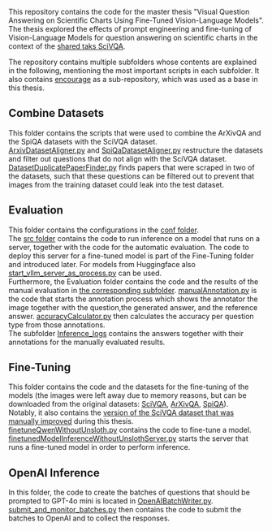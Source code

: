 This repository contains the code for the master thesis "Visual Question Answering on Scientific Charts Using Fine-Tuned Vision-Language Models".
The thesis explored the effects of prompt engineering and fine-tuning of Vision-Language Models for question answering on scientific charts in the context of the [shared taks SciVQA](https://aclanthology.org/2025.sdp-1.18/).

The repository contains multiple subfolders whose contents are explained in the following, mentioning the most important scripts in each subfolder.
It also contains [encourage](https://github.com/uhh-hcds/encourage) as a sub-repository, which was used as a base in this thesis.

## Combine Datasets
This folder contains the scripts that were used to combine the ArXivQA and the SpiQA datasets with the SciVQA dataset.  
[ArxivDatasetAligner.py](https://github.com/Flo0620/SciVQA_Repo/blob/main/Combine_Datasets/ArxivDatasetAligner.py) and [SpiQaDatasetAligner.py](https://github.com/Flo0620/SciVQA_Repo/blob/main/Combine_Datasets/SpiQaDatesetAligner.py) restructure the datasets and filter out questions that do not align with the SciVQA dataset.  
[DatasetDuplicatePaperFinder.py](https://github.com/Flo0620/SciVQA_Repo/blob/main/Combine_Datasets/DatasetDuplicatePaperFinder.py) finds papers that were scraped in two of the datasets, such that these questions can be filtered out to prevent that images from the training dataset could leak into the test dataset.  

## Evaluation
This folder contains the configurations in the [conf folder](https://github.com/Flo0620/SciVQA_Repo/tree/main/Evaluation/conf).  
The [src folder](https://github.com/Flo0620/SciVQA_Repo/tree/main/Evaluation/src) contains the code to run inference on a model that runs on a server, together with the code for the automatic evaluation.
The code to deploy this server for a fine-tuned model is part of the Fine-Tuning folder and introduced later. For models from Huggingface also [start_vllm_server_as_process.py](https://github.com/Flo0620/SciVQA_Repo/blob/main/Evaluation/start_vllm_server_as_process.py) can be used.  
Furthermore, the Evaluation folder contains the code and the results of the manual evaluation in [the corresponding subfolder](https://github.com/Flo0620/SciVQA_Repo/tree/main/Evaluation/Manual_Evaluation). [manualAnnotation.py](https://github.com/Flo0620/SciVQA_Repo/blob/main/Evaluation/Manual_Evaluation/manualAnnotation.py) is the code that starts the annotation process which shows the annotator the image together with the question,the generated answer, and the reference answer. [accuracyCalculator.py](https://github.com/Flo0620/SciVQA_Repo/blob/main/Evaluation/Manual_Evaluation/accuracyCalculator.py) then calculates the accuracy per question type from those annotations.    
The subfolder [Inference_logs](https://github.com/Flo0620/SciVQA_Repo/tree/main/Evaluation/Manual_Evaluation/Inference_logs/validation%20set) contains the answers together with their annotations for the manually evaluated results.

## Fine-Tuning
This folder contains the code and the datasets for the fine-tuning of the models (the images were left away due to memory reasons, but can be downloaded from the original datasets: [SciVQA](https://huggingface.co/datasets/katebor/SciVQA), [ArXivQA](https://huggingface.co/datasets/MMInstruction/ArxivQA), [SpiQA](https://huggingface.co/datasets/google/spiqa)).  
Notably, it also contains the [version of the SciVQA dataset that was manually improved](https://github.com/Flo0620/SciVQA_Repo/blob/main/Fine-Tuning/shared_task/SciVQA_train_combined_manually_labeled.json) during this thesis.  
[finetuneQwenWithoutUnsloth.py](https://github.com/Flo0620/SciVQA_Repo/blob/main/Fine-Tuning/finetuneQwenWithoutUnsloth.py) contains the code to fine-tune a model.  
[finetunedModelInferenceWithoutUnslothServer.py](https://github.com/Flo0620/SciVQA_Repo/blob/main/Fine-Tuning/finetunedModelInferenceWithoutUnslothServer.py) starts the server that runs a fine-tuned model in order to perform inference.  

## OpenAI Inference
In this folder, the code to create the batches of questions that should be prompted to GPT-4o mini is located in [OpenAIBatchWriter.py](https://github.com/Flo0620/SciVQA_Repo/blob/main/OpenAI_Inference/OpenAIBatchWriter.py). [submit_and_monitor_batches.py](https://github.com/Flo0620/SciVQA_Repo/blob/main/OpenAI_Inference/submit_and_monitor_batches.py) then contains the code to submit the batches to OpenAI and to collect the responses.
